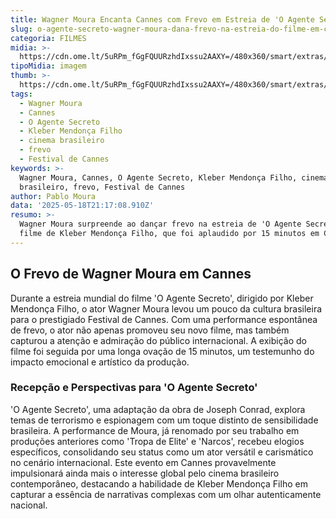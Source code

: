 ```yaml
---
title: Wagner Moura Encanta Cannes com Frevo em Estreia de 'O Agente Secreto'
slug: o-agente-secreto-wagner-moura-dana-frevo-na-estreia-do-filme-em-cannes
categoria: FILMES
midia: >-
  https://cdn.ome.lt/5uRPm_fGgFQUURzhdIxssu2AAXY=/480x360/smart/extras/conteudos/oagentesecretobastidores_2SsJqkr.jpg
tipoMidia: imagem
thumb: >-
  https://cdn.ome.lt/5uRPm_fGgFQUURzhdIxssu2AAXY=/480x360/smart/extras/conteudos/oagentesecretobastidores_2SsJqkr.jpg
tags:
  - Wagner Moura
  - Cannes
  - O Agente Secreto
  - Kleber Mendonça Filho
  - cinema brasileiro
  - frevo
  - Festival de Cannes
keywords: >-
  Wagner Moura, Cannes, O Agente Secreto, Kleber Mendonça Filho, cinema
  brasileiro, frevo, Festival de Cannes
author: Pablo Moura
data: '2025-05-18T21:17:08.910Z'
resumo: >-
  Wagner Moura surpreende ao dançar frevo na estreia de 'O Agente Secreto', novo
  filme de Kleber Mendonça Filho, que foi aplaudido por 15 minutos em Cannes.
---
```


## O Frevo de Wagner Moura em Cannes

Durante a estreia mundial do filme 'O Agente Secreto', dirigido por Kleber Mendonça Filho, o ator Wagner Moura levou um pouco da cultura brasileira para o prestigiado Festival de Cannes. Com uma performance espontânea de frevo, o ator não apenas promoveu seu novo filme, mas também capturou a atenção e admiração do público internacional. A exibição do filme foi seguida por uma longa ovação de 15 minutos, um testemunho do impacto emocional e artístico da produção.

### Recepção e Perspectivas para 'O Agente Secreto'

'O Agente Secreto', uma adaptação da obra de Joseph Conrad, explora temas de terrorismo e espionagem com um toque distinto de sensibilidade brasileira. A performance de Moura, já renomado por seu trabalho em produções anteriores como 'Tropa de Elite' e 'Narcos', recebeu elogios específicos, consolidando seu status como um ator versátil e carismático no cenário internacional. Este evento em Cannes provavelmente impulsionará ainda mais o interesse global pelo cinema brasileiro contemporâneo, destacando a habilidade de Kleber Mendonça Filho em capturar a essência de narrativas complexas com um olhar autenticamente nacional.
